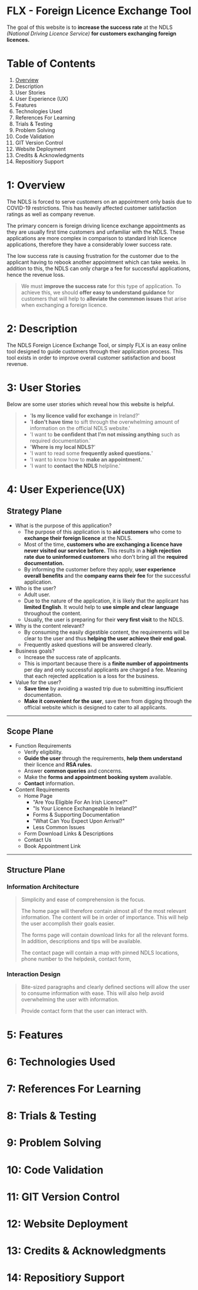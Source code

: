 # FLX - Foreign Licence Exchange Tool

The goal of this website is to __increase the success rate__ at the NDLS _(National Driving Licence Service)_ __for customers exchanging foreign licences.__

# Table of Contents
1. [Overview](#1-overview)
2. Description
3. User Stories
4. User Experience (UX)
5. Features
6. Technologies Used
7. References For Learning
8. Trials & Testing
9. Problem Solving
10. Code Validation
11. GIT Version Control 
12. Website Deployment
13. Credits & Acknowledgments
14. Repositiory Support

# 1: Overview

The NDLS is forced to serve customers on an appointment only basis due to COVID-19 restrictions. This has heavily affected customer satisfaction ratings as well as company revenue.


The primary concern is foreign driving licence exchange appointments as they are usually first time customers and unfamiliar with the NDLS. These applications are more complex in comparison to standard Irish licence applications, therefore they have a considerably lower success rate.

The low success rate is causing frustration for the customer due to the applicant having to rebook another appointment which can take weeks. In addition to this, the NDLS can only charge a fee for successful applications, hence the revenue loss.

> We must __improve the success rate__ for this type of application. To achieve this, we should __offer easy to understand guidance__ for customers that will help to __alleviate the commmon issues__ that arise when exchanging a foreign licence.

# 2: Description

The NDLS Foreign Licence Exchange Tool, or simply FLX is an easy online tool designed to guide customers through their application process. This tool exists in order to improve overall customer satisfaction and boost revenue.

# 3: User Stories

Below are some user stories which reveal how this website is helpful.
> + '__Is my licence valid for exchange__ in Ireland?'
> + '__I don't have time__ to sift through the overwhelming amount of information on the official NDLS website.'
> + 'I want to __be confident that I'm not missing anything__ such as required documentation.'
> + '__Where is my local NDLS?__'
> + 'I want to read some __frequently asked questions.__'
> + 'I want to know how to __make an appointment.__'
> + 'I want to __contact the NDLS__ helpline.'

# 4: User Experience(UX)
## Strategy Plane
* What is the purpose of this application?
    * The purpose of this application is to __aid customers__ who come to __exchange their foreign licence__ at the NDLS.
    * Most of the time, __customers who are exchanging a licence have never visited our service before.__ This results in a __high rejection rate due to uninformed customers__ who don’t bring all the __required documentation.__
    * By informing the customer before they apply, __user experience overall benefits__ and the __company earns their fee__ for the successful application.
* Who is the user?
    * Adult user.
    * Due to the nature of the application, it is likely that the applicant has __limited English__. It would help to __use simple and clear language__ throughout the content.
    * Usually, the user is preparing for their __very first visit__ to the NDLS.
* Why is the content relevant?
    * By consuming the easily digestible content, the requirements will be clear to the user and thus __helping the user achieve their end goal.__
    * Frequently asked questions will be answered clearly.
* Business goals?
    * Increase the success rate of applicants.
    * This is important because there is a __finite number of appointments__ per day and only successful applicants are charged a fee. Meaning that each rejected application is a loss for the business.
* Value for the user?
    * __Save time__ by avoiding a wasted trip due to submitting insufficient documentation.
    * __Make it convenient for the user__, save them from digging through the official website which is designed to cater to all applicants.
---
## Scope Plane
* Function Requirements
    * Verify eligibility.
    * __Guide the user__ through the requirements, __help them understand__ their licence and __RSA rules.__
    * Answer __common queries__ and concerns.
    * Make the __forms and appointment booking system__ available.
    * __Contact__ information.
* Content Requirements
    * Home Page
        * "Are You Eligible For An Irish Licence?"
        * "Is Your Licence Exchangeable In Ireland?"
        * Forms & Supporting Documentation
        * "What Can You Expect Upon Arrival?"
        * Less Common Issues
    * Form Download Links & Descriptions
    * Contact Us
    * Book Appointment Link
---
## Structure Plane
### Information Architecture
>Simplicity and ease of comprehension is the focus.
>
>The home page will therefore contain almost all of the most relevant information. The content will be in order of importance. This will help the user accomplish their goals easier.
>
>The forms page will contain download links for all the relevant forms. In addition, descriptions and tips will be available.
>
>The contact page will contain a map with pinned NDLS locations, phone number to the helpdesk, contact form,
### Interaction Design
>Bite-sized paragraphs and clearly defined sections will allow the user to consume information with ease. This will also help avoid overwhelming the user with information.
>
>Provide contact form that the user can interact with. 
# 5: Features

# 6: Technologies Used

# 7: References For Learning

# 8: Trials & Testing

# 9: Problem Solving

# 10: Code Validation

# 11: GIT Version Control

# 12: Website Deployment

# 13: Credits & Acknowledgments

# 14: Repositiory Support